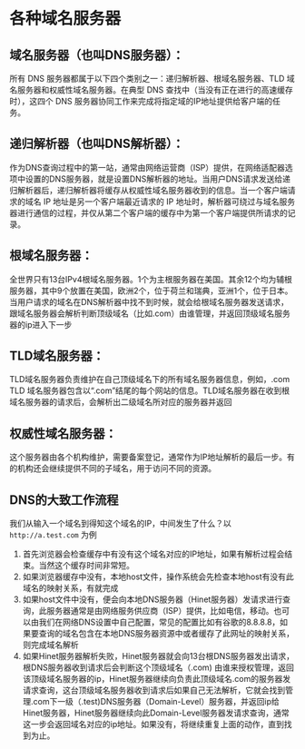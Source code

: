 # 各种域名服务器

## **域名服务器（也叫DNS服务器）：**
所有 DNS 服务器都属于以下四个类别之一：递归解析器、根域名服务器、TLD 域名服务器和权威性域名服务器。在典型 DNS 查找中（当没有正在进行的高速缓存时），这四个 DNS 服务器协同工作来完成将指定域的IP地址提供给客户端的任务。

## **递归解析器（也叫DNS解析器）：**
作为DNS查询过程中的第一站，通常由网络运营商（ISP）提供，在网络适配器选项中设置的DNS服务器，就是设置DNS解析器的地址。当用户DNS请求发送给递归解析器后，递归解析器将缓存从权威性域名服务器收到的信息。当一个客户端请求的域名 IP 地址是另一个客户端最近请求的 IP 地址时，解析器可绕过与域名服务器进行通信的过程，并仅从第二个客户端的缓存中为第一个客户端提供所请求的记录。

## **根域名服务器：**
全世界只有13台IPv4根域名服务器。1个为主根服务器在美国。其余12个均为辅根服务器，其中9个放置在美国，欧洲2个，位于荷兰和瑞典，亚洲1个，位于日本。当用户请求的域名在DNS解析器中找不到时候，就会给根域名服务器发送请求，跟域名服务器会解析判断顶级域名（比如.com）由谁管理，并返回顶级域名服务器的ip进入下一步

## **TLD域名服务器：**
TLD域名服务器负责维护在自己顶级域名下的所有域名服务器信息，例如，.com TLD 域名服务器包含以“.com”结尾的每个网站的信息。TLD域名服务器在收到根域名服务器的请求后，会解析出二级域名所对应的服务器并返回

## **权威性域名服务器：**
这个服务器由各个机构维护，需要备案登记，通常作为IP地址解析的最后一步。有的机构还会继续提供不同的子域名，用于访问不同的资源。

## **DNS的大致工作流程**
我们从输入一个域名到得知这个域名的IP，中间发生了什么？以 ```http://a.test.com``` 为例

1. 首先浏览器会检查缓存中有没有这个域名对应的IP地址，如果有解析过程会结束。当然这个缓存时间非常短。
2. 如果浏览器缓存中没有，本地host文件，操作系统会先检查本地host有没有此域名的映射关系，有就完成
3. 如果host文件中没有，便会向本地DNS服务器（Hinet服务器）发请求进行查询，此服务器通常是由网络服务供应商（ISP）提供，比如电信，移动。也可以由我们在网络DNS设置中自己配置，常见的配置比如有谷歌的8.8.8.8，如果要查询的域名包含在本地DNS服务器资源中或者缓存了此网址的映射关系，则完成域名解析
4. 如果Hinet服务器解析失败，Hinet服务器就会向13台根DNS服务器发出请求，根DNS服务器收到请求后会判断这个顶级域名（.com) 由谁来授权管理，返回该顶级域名服务器的ip，Hinet服务器继续向负责此顶级域名.com的服务器发请求查询，这台顶级域名服务器收到请求后如果自己无法解析，它就会找到管理.com下一级（.test)DNS服务器（Domain-Level）服务器，并返回ip给Hinet服务器，Hinet服务器继续向此Domain-Level服务器发请求查询，通常这一步会返回域名对应的ip地址。如果没有，将继续重复上面的动作，直到找到为止。